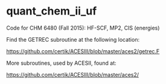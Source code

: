 # quant_chem_ii_uf
Code for CHM 6480 (Fall 2015): HF-SCF, MP2, CIS (energies)


Find the GETREC subroutine at the following location:

https://github.com/certik/ACESIII/blob/master/aces2/getrec.F

More subroutines, used by ACESII, found at:

https://github.com/certik/ACESIII/blob/master/aces2/
